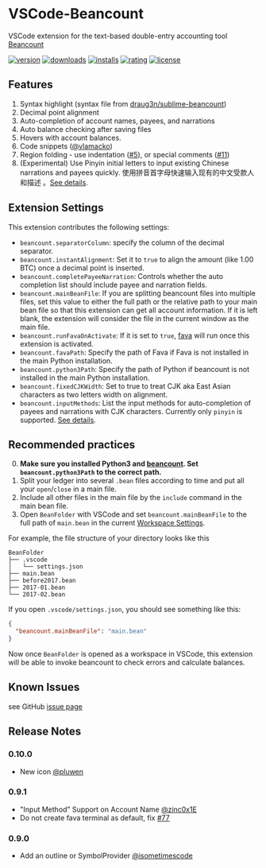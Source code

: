 # VSCode-Beancount

VSCode extension for the text-based double-entry accounting tool
[Beancount](http://furius.ca/beancount/)

[![version](https://img.shields.io/visual-studio-marketplace/v/Lencerf.beancount)](https://marketplace.visualstudio.com/items?itemName=Lencerf.beancount)
[![downloads](https://img.shields.io/visual-studio-marketplace/d/Lencerf.beancount)](https://vsmarketplacebadge.apphb.com/downloads-short/Lencerf.beancount.svg)
[![installs](https://img.shields.io/visual-studio-marketplace/i/Lencerf.beancount)](https://marketplace.visualstudio.com/items?itemName=Lencerf.beancount)
[![rating](https://img.shields.io/visual-studio-marketplace/r/Lencerf.beancount)](https://marketplace.visualstudio.com/items?itemName=Lencerf.beancount)
[![license](https://img.shields.io/badge/license-MIT-brightgreen.svg)](https://raw.githubusercontent.com/Lencerf/vscode-beancount/master/LICENSE.txt)

## Features

1. Syntax highlight (syntax file from
   [draug3n/sublime-beancount](https://github.com/draug3n/sublime-beancount/blob/master/beancount.tmLanguage))
2. Decimal point alignment
3. Auto-completion of account names, payees, and narrations
4. Auto balance checking after saving files
5. Hovers with account balances.
6. Code snippets
   ([@vlamacko](https://github.com/Lencerf/vscode-beancount/pull/7))
7. Region folding - use indentation
   ([#5](https://github.com/Lencerf/vscode-beancount/issues/5)), or special
   comments ([#11](https://github.com/Lencerf/vscode-beancount/pull/11))
8. (Experimental) Use Pinyin initial letters to input existing Chinese
   narrations and payees quickly. 使用拼音首字母快速输入现有的中文受款人和描述
   。[See details](https://github.com/Lencerf/vscode-beancount/blob/master/InputMethods.md).

## Extension Settings

This extension contributes the following settings:

- `beancount.separatorColumn`: specify the column of the decimal separator.
- `beancount.instantAlignment`: Set it to `true` to align the amount (like 1.00
  BTC) once a decimal point is inserted.
- `beancount.completePayeeNarration`: Controls whether the auto completion list
  should include payee and narration fields.
- `beancount.mainBeanFile`: If you are splitting beancount files into multiple
  files, set this value to either the full path or the relative path to your
  main bean file so that this extension can get all account information. If it
  is left blank, the extension will consider the file in the current window as
  the main file.
- `beancount.runFavaOnActivate`: If it is set to `true`,
  [fava](https://github.com/beancount/fava) will run once this extension is
  activated.
- `beancount.favaPath`: Specify the path of Fava if Fava is not installed in the
  main Python installation.
- `beancount.python3Path`: Specify the path of Python if beancount is not
  installed in the main Python installation.
- `beancount.fixedCJKWidth`: Set to true to treat CJK aka East Asian characters
  as two letters width on alignment.
- `beancount.inputMethods`: List the input methods for auto-completion of payees
  and narrations with CJK characters. Currently only `pinyin` is supported.
  [See details](https://github.com/Lencerf/vscode-beancount/blob/master/InputMethods.md).

## Recommended practices

0. **Make sure you installed Python3 and
   [beancount](https://pypi.org/project/beancount/). Set `beancount.python3Path`
   to the correct path.**
1. Split your ledger into several `.bean` files according to time and put all
   your `open`/`close` in a main file.
2. Include all other files in the main file by the `include` command in the main
   bean file.
3. Open `BeanFolder` with VSCode and set `beancount.mainBeanFile` to the full
   path of `main.bean` in the current
   [Workspace Settings](https://code.visualstudio.com/docs/getstarted/settings).

For example, the file structure of your directory looks like this

```text
BeanFolder
├── .vscode
│   └── settings.json
├── main.bean
├── before2017.bean
├── 2017-01.bean
└── 2017-02.bean
```

If you open `.vscode/settings.json`, you should see something like this:

```json
{
  "beancount.mainBeanFile": "main.bean"
}
```

Now once `BeanFolder` is opened as a workspace in VSCode, this extension will be
able to invoke beancount to check errors and calculate balances.

## Known Issues

see GitHub [issue page](https://github.com/Lencerf/vscode-beancount/issues)

## Release Notes

### 0.10.0

- New icon [@pluwen](https://github.com/Lencerf/vscode-beancount/pull/89)

### 0.9.1

- "Input Method" Support on Account Name
  [@zinc0x1E](https://github.com/Lencerf/vscode-beancount/pull/75)
- Do not create fava terminal as default, fix
  [#77](https://github.com/Lencerf/vscode-beancount/issues/77)

### 0.9.0

- Add an outline or SymbolProvider
  [@isometimescode](https://github.com/Lencerf/vscode-beancount/issues/72)
